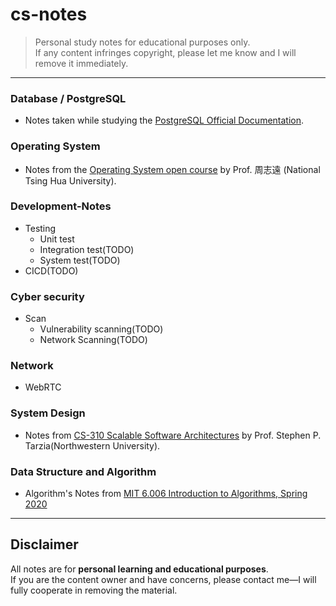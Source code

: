 # cs-notes

> Personal study notes for educational purposes only.  
> If any content infringes copyright, please let me know and I will remove it immediately.

---

### Database / PostgreSQL
- Notes taken while studying the [PostgreSQL Official Documentation](https://www.postgresql.org/docs/).

### Operating System
- Notes from the [Operating System open course](https://youtube.com/playlist?list=PLS0SUwlYe8cxj8FCPRoPHAehIiN9Vo6VZ&si=nDMe61Th6inCspb3)  by Prof. 周志遠 (National Tsing Hua University).

### Development-Notes
- Testing
    - Unit test
    - Integration test(TODO)
    - System test(TODO)
- CICD(TODO)

### Cyber security
- Scan
    - Vulnerability scanning(TODO)
    - Network Scanning(TODO)

### Network
- WebRTC

### System Design
- Notes from [CS-310 Scalable Software Architectures](https://youtube.com/playlist?list=PLWl7jvxH18r0u5VRZsOjhghNXc_Ec4dZz&si=Ar1eeYR_Q1LBshGh)  by Prof. Stephen P. Tarzia(Northwestern University).

### Data Structure and Algorithm
- Algorithm's Notes from [MIT 6.006 Introduction to Algorithms, Spring 2020](https://www.youtube.com/playlist?list=PLUl4u3cNGP63EdVPNLG3ToM6LaEUuStEY)

---

## Disclaimer
All notes are for **personal learning and educational purposes**.  
If you are the content owner and have concerns, please contact me—I will fully cooperate in removing the material.
